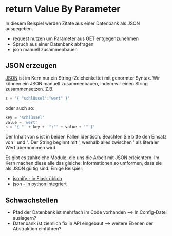 # return Value By Parameter
In diesem Beispiel werden Zitate aus einer Datenbank als JSON ausgegeben.
- request nutzen um Parameter aus GET entgegenzunehmen
- Spruch aus einer Datenbank abfragen
- json manuell zusammenbauen

## JSON erzeugen
[JSON](https://de.wikipedia.org/wiki/JavaScript_Object_Notation) ist im Kern nur ein String (Zeichenkette) mit genormter Syntax. Wir können ein JSON manuell zusammenbauen, indem wir einen String zusammensetzen. Z.B.
```python
s = '{ "schlüssel":"wert" }'
```
oder auch so:
```python
key = 'schlüssel'
value = 'wert'
s = '{ "' + key + '":"' + value + '" }'
```
Der Inhalt von s ist in beiden Fällen identisch. Beachten Sie bitte den Einsatz von ' und ". Der String beginnt mit ', weshalb alles zwischen ' als literaler Wert übernommen wird.

Es gibt es zahlreiche Module, die uns die Arbeit mit JSON erleichtern. Im Kern machen diese alle das gleiche: Informationen so umformen, dass sie als JSON gültig sind. Einige Beispiel: 
- [jsonify - in Flask üblich](https://www.educba.com/flask-jsonify/)
- [json - in python integriert](https://www.w3schools.com/python/python_json.asp)



## Schwachstellen
- Pfad der Datenbank ist mehrfach im Code vorhanden --> In Config-Datei auslagern?
- Datenbank ist ziemlich fix in API eingebaut --> weitere Ebenen der Abstraktion einführen?